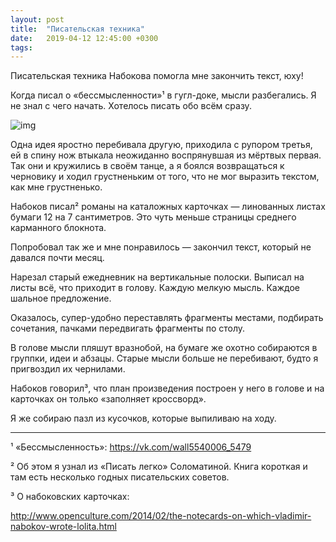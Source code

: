 ```yaml
---
layout: post
title:  "Писательская техника"
date:   2019-04-12 12:45:00 +0300
tags:   
---
```


Писательская техника Набокова помогла мне закончить текст, юху! 

Когда писал о «бессмысленности»¹ в гугл-доке, мысли разбегались. Я не знал с чего начать. Хотелось писать обо всём сразу. 

![img](https://pp.userapi.com/c848636/v848636008/1728d9/CGF_U4J5MSs.jpg)

<!--excerpt-->

Одна идея яростно перебивала другую, приходила с рупором третья, ей в спину нож втыкала неожиданно воспрянувшая из мёртвых первая. Так они и кружились в своём танце, а я боялся возвращаться к черновику и ходил грустненьким от того, что не мог выразить текстом, как мне грустненько. 

Набоков писал² романы на каталожных карточках — линованных листах бумаги 12 на 7 сантиметров. Это чуть меньше страницы среднего карманного блокнота. 

Попробовал так же и мне понравилось — закончил текст, который не давался почти месяц. 

Нарезал старый ежедневник на вертикальные полоски. Выписал на листы всё, что приходит в голову. Каждую мелкую мысль. Каждое шальное предложение. 

Оказалось, супер-удобно переставлять фрагменты местами, подбирать сочетания, пачками передвигать фрагменты по столу. 

В голове мысли пляшут вразнобой, на бумаге же охотно собираются в группки, идеи и абзацы. Старые мысли больше не перебивают, будто я пригвоздил их чернилами. 

Набоков говорил³, что план произведения построен у него в голове и на карточках он только «заполняет кроссворд». 

Я же собираю пазл из кусочков, которые выпиливаю на ходу. 

_________

¹ «Бессмысленность»: https://vk.com/wall5540006_5479 

² Об этом я узнал из «Писать легко» Соломатиной. Книга короткая и там есть несколько годных писательских советов.

³ О набоковских карточках: 

http://www.openculture.com/2014/02/the-notecards-on-which-vladimir-nabokov-wrote-lolita.html
